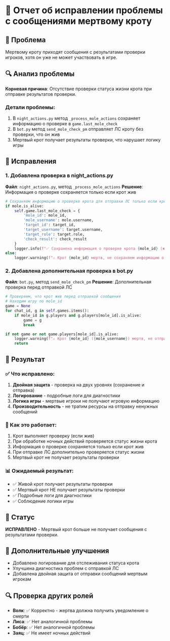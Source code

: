 # 🦫 Отчет об исправлении проблемы с сообщениями мертвому кроту

## 🚨 Проблема
Мертвому кроту приходят сообщения с результатами проверки игроков, хотя он уже не может участвовать в игре.

## 🔍 Анализ проблемы
**Корневая причина**: Отсутствие проверки статуса жизни крота при отправке результатов проверки.

### Детали проблемы:
1. В `night_actions.py` метод `_process_mole_actions` сохраняет информацию о проверке в `game.last_mole_check`
2. В `bot.py` метод `send_mole_check_pm` отправляет ЛС кроту без проверки, что он жив
3. Мертвый крот получает результаты проверки, что нарушает логику игры

## 🔧 Исправления

### 1. Добавлена проверка в night_actions.py
**Файл**: `night_actions.py`, метод `_process_mole_actions`
**Решение**: Информация о проверке сохраняется только если крот жив

```python
# Сохраняем информацию о проверке крота для отправки ЛС только если крот жив
if mole.is_alive:
    self.game.last_mole_check = {
        'mole_id': mole_id,
        'mole_username': mole.username,
        'target_id': target_id,
        'target_username': target.username,
        'target_role': target.role,
        'check_result': check_result
    }
    logger.info(f"✅ Сохранена информация о проверке крота {mole_id} (жив)")
else:
    logger.warning(f"⚠️ Крот {mole_id} мертв, не сохраняем информацию о проверке")
```

### 2. Добавлена дополнительная проверка в bot.py
**Файл**: `bot.py`, метод `send_mole_check_pm`
**Решение**: Дополнительная проверка перед отправкой ЛС

```python
# Проверяем, что крот жив перед отправкой сообщения
# Находим игру по mole_id
game = None
for chat_id, g in self.games.items():
    if mole_id in g.players and g.players[mole_id].is_alive:
        game = g
        break

if not game or not game.players[mole_id].is_alive:
    logger.warning(f"⚠️ Крот {mole_id} ({mole_username}) мертв, не отправляем ЛС с результатом проверки")
    return
```

## 🎯 Результат

### ✅ Что исправлено:
1. **Двойная защита** - проверка на двух уровнях (сохранение и отправка)
2. **Логирование** - подробные логи для диагностики
3. **Логика игры** - мертвые игроки не получают игровую информацию
4. **Производительность** - не тратим ресурсы на отправку ненужных сообщений

### 🔧 Как это работает:
1. Крот выполняет проверку (если жив)
2. При обработке ночных действий проверяется статус жизни крота
3. Информация о проверке сохраняется только если крот жив
4. При отправке ЛС дополнительно проверяется статус жизни
5. Мертвый крот не получает результаты проверки

### 📊 Ожидаемый результат:
- ✅ Живой крот получает результаты проверки
- ✅ Мертвый крот НЕ получает результаты проверки
- ✅ Подробные логи для диагностики
- ✅ Соблюдение логики игры

## 🚀 Статус
**ИСПРАВЛЕНО** - Мертвый крот больше не получает сообщения с результатами проверки.

## 📝 Дополнительные улучшения
- Добавлено логирование для отслеживания статуса крота
- Улучшена диагностика проблем с отправкой ЛС
- Добавлена двойная защита от отправки сообщений мертвым игрокам

## 🔍 Проверка других ролей
- **Волк**: ✅ Корректно - жертва должна получить уведомление о смерти
- **Лиса**: ✅ Нет аналогичной проблемы
- **Бобёр**: ✅ Нет аналогичной проблемы
- **Заяц**: ✅ Не имеет ночных действий
